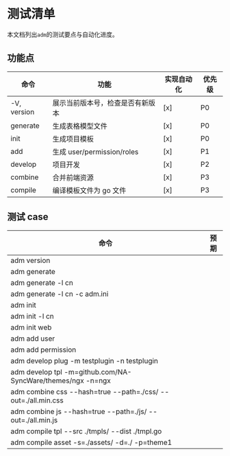# 测试清单

本文档列出`adm`的测试要点与自动化进度。

## 功能点

| 命令        | 功能                             | 实现自动化 | 优先级 |
| ----------- | -------------------------------- | ---------- | ------ |
| -V, version | 展示当前版本号，检查是否有新版本 | [x]        | P0     |
| generate    | 生成表格模型文件                 | [x]        | P0     |
| init        | 生成项目模板                     | [x]        | P0     |
| add         | 生成 user/permission/roles       | [x]        | P1     |
| develop     | 项目开发                         | [x]        | P2     |
| combine     | 合并前端资源                     | [x]        | P3     |
| compile     | 编译模板文件为 go 文件           | [x]        | P3     |

## 测试 case

| 命令                                                          | 预期          |
| ------------------------------------------------------------- | ------------- |
| adm version                                                   | 
| adm generate                                                  |
| adm generate -l cn                                            |
| adm generate -l cn -c adm.ini                                 |
| adm init                                                      |
| adm init -l cn                                                |
| adm init web                                                  |
| adm add user                                                  |
| adm add permission                                            |
| adm develop plug -m testplugin -n testplugin                  |
| adm develop tpl -m=github.com/NA-SyncWare/themes/ngx -n=ngx  |
| adm combine css --hash=true --path=./css/ --out=./all.min.css |
| adm combine js --hash=true --path=./js/ --out=./all.min.js    |
| adm compile tpl --src ./tmpls/ --dist ./tmpl.go               |
| adm compile asset -s=./assets/ -d=./ -p=theme1                |
